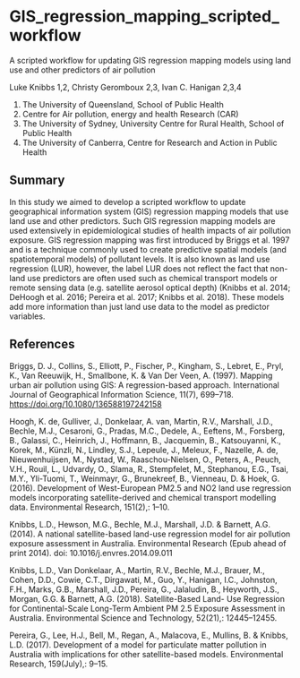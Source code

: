 # GIS_regression_mapping_scripted_workflow
A scripted workflow for updating GIS regression mapping models using land use and other predictors of air pollution

Luke Knibbs 1,2, Christy Geromboux 2,3, Ivan C. Hanigan 2,3,4

1. The University of Queensland, School of Public Health  
2. Centre for Air pollution, energy and health Research (CAR)
3. The University of Sydney, University Centre for Rural Health, School of Public Health
4. The University of Canberra, Centre for Research and Action in Public Health

## Summary

In this study we aimed to develop a scripted workflow to update geographical information system (GIS) regression mapping models that use land use and other predictors. Such GIS regression mapping models are used extensively in epidemiological studies of health impacts of air pollution exposure.
GIS regression mapping was first introduced by Briggs et al. 1997 and is a technique commonly used to create predictive spatial models (and spatiotemporal models) of pollutant levels. It is also known as land use regression (LUR), however, the label LUR does not reflect the fact that non-land use predictors are often used such as chemical transport models or remote sensing data (e.g. satellite aerosol optical depth) (Knibbs et al. 2014; DeHoogh et al. 2016; Pereira et al. 2017; Knibbs et al. 2018). These models add more information than just land use data to the model as predictor variables. 


## References

Briggs, D. J., Collins, S., Elliott, P., Fischer, P., Kingham, S., Lebret, E., Pryl, K., Van Reeuwijk, H., Smallbone, K. & Van Der Veen, A. (1997). Mapping urban air pollution using GIS: A regression-based approach. International Journal of Geographical Information Science, 11(7), 699–718. https://doi.org/10.1080/136588197242158

Hoogh, K. de, Gulliver, J., Donkelaar, A. van, Martin, R.V., Marshall, J.D., Bechle, M.J., Cesaroni, G., Pradas, M.C., Dedele, A., Eeftens, M., Forsberg, B., Galassi, C., Heinrich, J., Hoffmann, B., Jacquemin, B., Katsouyanni, K., Korek, M., Künzli, N., Lindley, S.J., Lepeule, J., Meleux, F., Nazelle, A. de, Nieuwenhuijsen, M., Nystad, W., Raaschou-Nielsen, O., Peters, A., Peuch, V.H., Rouil, L., Udvardy, O., Slama, R., Stempfelet, M., Stephanou, E.G., Tsai, M.Y., Yli-Tuomi, T., Weinmayr, G., Brunekreef, B., Vienneau, D. & Hoek, G. (2016). Development of West-European PM2.5 and NO2 land use regression models incorporating satellite-derived and chemical transport modelling data. Environmental Research, 151(2),: 1–10.

Knibbs, L.D., Hewson, M.G., Bechle, M.J., Marshall, J.D. & Barnett, A.G. (2014). A national satellite-based land-use regression model for air pollution exposure assessment in Australia. Environmental Research (Epub ahead of print 2014). doi: 10.1016/j.envres.2014.09.011

Knibbs, L.D., Van Donkelaar, A., Martin, R.V., Bechle, M.J., Brauer, M., Cohen, D.D., Cowie,
C.T., Dirgawati, M., Guo, Y., Hanigan, I.C., Johnston, F.H., Marks, G.B., Marshall, J.D., Pereira,
G., Jalaludin, B., Heyworth, J.S., Morgan, G.G. & Barnett, A.G. (2018). Satellite-Based Land-
Use Regression for Continental-Scale Long-Term Ambient PM 2.5 Exposure Assessment in Australia.
Environmental Science and Technology, 52(21),: 12445–12455.

Pereira, G., Lee, H.J., Bell, M., Regan, A., Malacova, E., Mullins, B. & Knibbs, L.D. (2017). Development of a model for particulate matter pollution in Australia with implications for other satellite-based models. Environmental Research, 159(July),: 9–15.